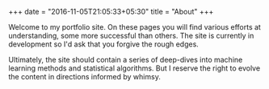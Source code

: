 +++
date = "2016-11-05T21:05:33+05:30"
title = "About"
+++

Welcome to my portfolio site. On these pages you will find various efforts at understanding, some more successful than others. The site is currently in development so I'd ask that you forgive the rough edges. 

Ultimately, the site should contain a series of deep-dives into machine learning methods and statistical algorithms. 
But I reserve the right to evolve the content in directions informed by whimsy. 
